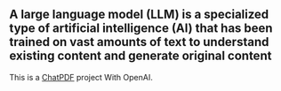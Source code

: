 ## A large language model (LLM) is a specialized type of artificial intelligence (AI) that has been trained on vast amounts of text to understand existing content and generate original content

This is a [ChatPDF](https://smartchatpdf.vercel.app/) project With OpenAI.